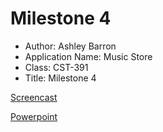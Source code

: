 # Milestone 4
- Author: Ashley Barron
- Application Name: Music Store
- Class: CST-391
- Title: Milestone 4


[Screencast](https://www.loom.com/share/bc3827eddd364f5285a1557f588c89aa)

[Powerpoint](https://1drv.ms/p/c/fc1efc517c6a978f/EdBU-ATWma9FgLgVHa344TgBChEB2F3w9X30VftrR4YS6Q?e=fmJp8C)

